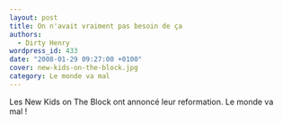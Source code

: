 ```yaml
---
layout: post
title: On n'avait vraiment pas besoin de ça
authors:
  - Dirty Henry
wordpress_id: 433
date: "2008-01-29 09:27:00 +0100"
cover: new-kids-on-the-block.jpg
category: Le monde va mal
---
```


Les New Kids on The Block ont annoncé leur reformation. Le monde va mal !

